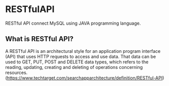 # RESTfulAPI
RESTful API connect MySQL using JAVA programming language.

## What is RESTful API?

A RESTful API is an architectural style for an application program interface (API) that uses HTTP requests to access and use data. That data can be used to GET, PUT, POST and DELETE data types, which refers to the reading, updating, creating and deleting of operations concerning resources.(https://www.techtarget.com/searchapparchitecture/definition/RESTful-API)

